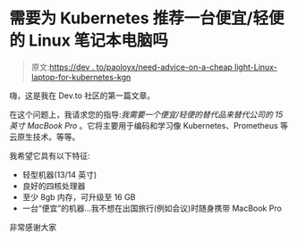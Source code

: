 # 需要为 Kubernetes 推荐一台便宜/轻便的 Linux 笔记本电脑吗

> 原文:[https://dev . to/paoloyx/need-advice-on-a-cheap light-Linux-laptop-for-kubernetes-kgn](https://dev.to/paoloyx/need-advice-on-a-cheaplight-linux-laptop-for-kubernetes-kgn)

嗨，这是我在 Dev.to 社区的第一篇文章。

在这个问题上，我请求您的指导:*我需要一个便宜/轻便的替代品来替代公司的 15 英寸 MacBook Pro* 。它将主要用于编码和学习像 Kubernetes、Prometheus 等云原生技术。等等。

我希望它具有以下特征:

*   轻型机器(13/14 英寸)
*   良好的四核处理器
*   至少 8gb 内存，可升级至 16 GB
*   一台“便宜”的机器...我不想在出国旅行(例如会议)时随身携带 MacBook Pro

非常感谢大家